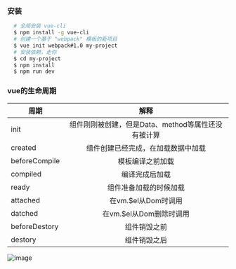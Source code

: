 
### 安装

``` sh
  # 全局安装 vue-cli
  $ npm install -g vue-cli
  # 创建一个基于 "webpack" 模板的新项目
  $ vue init webpack#1.0 my-project
  # 安装依赖，走你
  $ cd my-project
  $ npm install
  $ npm run dev
```

### vue的生命周期

| 周期          |      解释      |  
|---------------|:-------------:|
| init          | 组件刚刚被创建，但是Data、method等属性还没有被计算 |
| created       | 组件创建已经完成，在加载数据中加载   |  
| beforeCompile | 模板编译之前加载 |
| compiled      | 编译完成后加载 |
| ready         | 组件准备加载的时候加载 |
| attached      | 在vm.$el从Dom时调用 |
| datched       | 在vm.$el从Dom删除时调用 |
| beforeDestory | 组件销毁之前 |
| destory       | 组件销毁之后 |

![image](https://v1-cn.vuejs.org/images/lifecycle.png)
